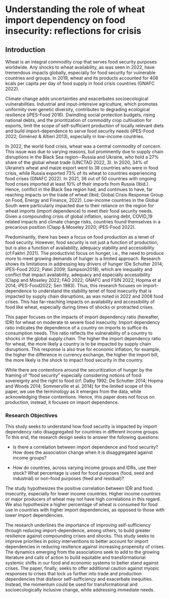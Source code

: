 
# Understanding the role of wheat import dependency on food insecurity: reflections for crisis

## Introduction

Wheat is an integral commodity crop that serves food security purposes worldwide. Any shocks to wheat availability, as was seen in 2022, have tremendous impacts globally, especially for food security for vulnerable countries and groups. In 2019, wheat and its products accounted for 408 kcals per capita per day of food supply in food crisis countries (GNAFC 2022).

Climate change adds uncertainties and exacerbates socioecological vulnerabilities. Industrial and input-intensive agriculture, which promotes uniformity over genetic diversity, contributes to degrading ecological resilience (iPES-Food 2016). Dwindling social protection budgets, rising national debts, and the prioritization of commodity crop cultivation for exports, limit the scope of self-sufficient production of locally relevant diets and build import-dependence to serve food security needs (iPES-Food 2022; Giménez & Altieri 2013), especially in low-income countries.

In 2022, the world food crisis, wheat was a central commodity of concern. This issue was due to varying reasons, but prominently due to supply chain disruptions in the Black Sea region--Russia and Ukraine, who hold a 27% share of the global wheat trade (UNCTAD 2022, 3). In 2020, 34% of Ukraine’s wheat and maize export went to 38 countries who were in food crisis, while Russia exported 73% of its wheat to countries experiencing food crises (GNAFC 2022). In 2021, 36 out of 50 countries with ongoing food crises imported at least 10% of their imports from Russia (Ibid.). Hence, conflict in the Black Sea region had, and continues to have, far reaching impacts on the trade of wheat (Ibid; Global Crisis Response Group on Food, Energy and Finance, 2022). Low-income countries in the Global South were particularly impacted due to their reliance on the region for wheat imports (import dependence) to meet their food security needs. Given a compounding crisis of global inflation, soaring debt, COVID_19 related impacts and climate change risks, countries found themselves in a precarious position (Clapp & Moseley 2020; iPES-Food 2022).
 
Predominantly, there has been a focus on food production as a tenet of food security. However, food security is not just a function of production, but is also a function of availability, adequacy stability and accessibility (cf:Fakhri 2021). The productivist focus on hunger, i.e., the need to produce more to meet growing demands of hunger is a limited approach. Research shows its limitations in addressing key drivers of hunger (De Schutter 2014; iPES-Food 2022; Patel 2009; Sampson2018), which are inequality and conflict that impact availability, adequacy and especially accessibility (Clapp and Moseley 2022; FAO 2022; GNAFC and FSIN 2022; Hopma et al 2014; iPES-Food2022; Sen 1983). Thus, this research focuses on import-dependence to understand the stability tenet of food insecurity that is impacted by supply chain disruptions, as was noted in 2022 and 2008 food crises. This has far-reaching impacts on availability and accessibility of food like wheat, especially during times of shocks or protracted crises.

This paper focuses on the impacts of import dependency ratio (hereafter, IDR) for wheat on moderate to severe food insecurity. Import dependency ratio indicates the dependence of a country on imports to suffice its consumption needs. This ratio reflects the vulnerability of a country to shocks in the global supply chain. The higher the import dependency ratio for wheat, the more likely a country is to be impacted by supply chain disruptions. This response is also true for economic inflation, for example, the higher the difference in currency exchange, the higher the import bill, the more likely is the shock to impact food security in the country. 

While there are contentions around the securitization of hunger by the framing of “food security” especially considering notions of food sovereignty and the right to food (cf: Dalby 1992; De Schutter 2014; Hopma and Woods 2014; Sommerville et al. 2014) for the limited scope of this paper, we use the terminology as it emerges from the data, while acknowledging these contentions. Hence, this paper does not focus on production, instead, it focuses on import dependence.

### Research Objectives 

This study seeks to understand how food security is impacted by import dependency ratio disaggregated for countries in different income groups. To this end, the research design seeks to answer the following questions: 

+ Is there a correlation between import dependence and food security? How does the association change when it is disaggregated against income groups? 

+ How do countries, across varying income groups and IDRs, use their stock? What percentage is used for food purposes (food, seed and industrial) or non-food purposes (feed and residual)? 

The study hypothesizes the positive correlation between IDR and food insecurity, especially for lower income countries. Higher income countries or major producers of wheat may not have high correlations in this regard. We also hypothesize a higher percentage of wheat is consumed for food use in countries with higher import dependencies, as opposed to those with lower import dependencies. 

The research underlines the importance of improving self-sufficiency through reducing import-dependence, among others, to build greater resilience against compounding crises and shocks. This study seeks to improve priorities in policy interventions to better account for import dependencies in reducing resilience against increasing propensity of crises. The dynamics emerging from the associations seek to add to the growing literature and calls of action to build equitable and transformational systemic shifts in our food and economic systems to better stand against crises. The paper, finally, seeks to offer additional caution against myopic responses to crises that lock us further into trade and production dependencies that disfavor self-sufficiency and exacerbate inequities. Instead, the momentum could be used for transformational and socioecologically inclusive change, while addressing immediate needs.
